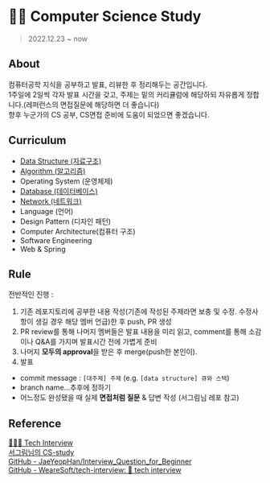 # 👨‍💻 Computer Science Study
> 2022.12.23 ~ now

## About
컴퓨터공학 지식을 공부하고 발표, 리뷰한 후 정리해두는 공간입니다.  
1주일에 2일씩 각자 발표 시간을 갖고, 주제는 밑의 커리큘럼에 해당하되 자유롭게 정합니다.(레퍼런스의 면접질문에 해당하면 더 좋습니다)  
향후 누군가의 CS 공부, CS면접 준비에 도움이 되었으면 좋겠습니다.   
 

## Curriculum
- [Data Structure (자료구조)](https://github.com/wonseok2877/CS-study/tree/master/data_structure)
- [Algorithm (알고리즘)](https://github.com/wonseok2877/CS-study/tree/master/algorithm)
- Operating System (운영체제)
- [Database (데이터베이스)](https://github.com/wonseok2877/CS-study/tree/master/database)
- [Network (네트워크)](https://github.com/wonseok2877/CS-study/tree/master/network)
- Language (언어)
- Design Pattern (디자인 패턴)
- Computer Architecture(컴퓨터 구조)
- Software Engineering
- Web & Spring

## Rule
전반적인 진행 :
1. 기존 레포지토리에 공부한 내용 작성(기존에 작성된 주제라면 보충 및 수정. 수정사항이 생길 경우 해당 멤버 언급)한 후 push, PR 생성
2. PR review를 통해 나머지 멤버들은 발표 내용을 미리 읽고, comment를 통해 소감이나 Q&A를 가지며 발표시간 전에 가볍게 준비
3. 나머지 **모두의 approval**을 받은 후 merge(push한 본인이). 
4. 발표
- commit message : `[대주제] 주제` (e.g. `[data structure] 큐와 스택`) 
- branch name...추후에 정하기
- 어느정도 완성됐을 때 실제 **면접처럼 질문** & 답변 작성 (서그림님 레포 참고)

## Reference
[👨🏻‍💻 Tech Interview](https://gyoogle.dev/blog/)  
[서그림님의 CS-study](https://github.com/Seogeurim/CS-study)  
[GitHub - JaeYeopHan/Interview_Question_for_Beginner](https://github.com/JaeYeopHan/Interview_Question_for_Beginner#part-1-%EC%A0%84%EC%82%B0-%EA%B8%B0%EC%B4%88)  
[GitHub - WeareSoft/tech-interview: 🙍 tech interview](https://github.com/WeareSoft/tech-interview#1-data-structure)  
